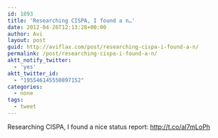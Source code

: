 ```yaml
---
id: 1893
title: 'Researching CISPA, I found a n…'
date: 2012-04-26T12:13:28+00:00
author: Avi
layout: post
guid: http://aviflax.com/post/researching-cispa-i-found-a-n/
permalink: /post/researching-cispa-i-found-a-n/
aktt_notify_twitter:
  - 'yes'
aktt_twitter_id:
  - "195546145550897152"
categories:
  - none
tags:
  - tweet
---
```

Researching CISPA, I found a nice status report: <a href="http://t.co/aI7mLoPh" rel="nofollow">http://t.co/aI7mLoPh</a>